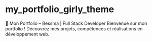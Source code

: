 # my_portfolio_girly_theme
🌟 Mon Portfolio – Bessma | Full Stack Developer Bienvenue sur mon portfolio ! Découvrez mes projets, compétences et réalisations en développement web.
